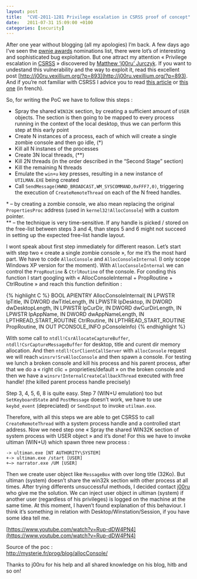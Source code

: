 ```yaml
---
layout: post
title:  "CVE-2011-1281 Privilege escalation in CSRSS proof of concept"
date:   2011-07-31 15:09:00 +0100
categories: [security]
---
```

After one year without blogging (all my apologies) I’m back. A few days ago I’ve seen the [pwnie awards](http://pwnies.com/nominations/) nominations list, there were lot’s of interesting and sophisticated bug exploitation. But one attract my attention « Privilege escalation in [CSRSS](http://en.wikipedia.org/wiki/Client/Server_Runtime_Subsystem) » discovered by [Matthew ‘j00ru’ Jurczyk](http://j00ru.vexillium.org/). If you want to undestand this vulnerability and the way to exploit it, read this excellent post [http://j00ru.vexillium.org/?p=893](http://j00ru.vexillium.org/?p=893). And if you’re not familiar with CSRSS I advice you to read [this article](http://j00ru.vexillium.org/?p=893) or [this one](http://www.ivanlef0u.tuxfamily.org/?p=188) (in french).

So, for writing the PoC we have to follow this steps :

* Spray the shared `WIN32K` section, by creating a sufficient amount of `USER` objects. The section is then going to be mapped to every process running in the context of the local desktop, thus we can perform this step at this early point
* Create N instances of a process, each of which will create a single zombie console and then go idle, (\*)
* Kill all N instanes of the processes
* Create 3N local threads, (\*\*)
* Kill 2N threads (in the order described in the “Second Stage” section)
* Kill the remaining N threads
* Emulate the `win+u` key presses, resulting in a new instance of `UTILMAN.EXE` being created
* Call `SendMessage(HWND_BROADCAST,WM_SYSCOMMAND,0xFFF7,0)`, triggering the execution of `CreateRemoteThread` on each of the N freed handles.

\* – by creating a zombie console, we also mean replacing the original `PropertiesProc` address (used in `kernel32!AllocConsole`) with a custom pointer.  
\*\* – the technique is very time-sensitive. If any handle is picked / stored on the free-list between steps 3 and 4, than steps 5 and 6 might not succeed in setting up the expected free-list handle layout.

I wont speak about first step immediately for different reason.
Let’s start with step two « create a single zombie console », for me it’s the most hard part. We have to code `AllocConsole` and `AllocConsoleInternal` (I only scope Windows XP version for the moment). With `AllocConsoleInternal` we can control the `PropRoutine` & `CtrlRoutine` of the console. For conding this function I start googling with « AllocConsoleInternal + PropRoutine + CtrlRoutine » and reach this function definition :

{% highlight C %}
BOOL APIENTRY AllocConsoleInternal(
 IN LPWSTR lpTitle,
 IN DWORD dwTitleLength,
 IN LPWSTR lpDesktop,
 IN DWORD dwDesktopLength,
 IN LPWSTR lpCurDir,
 IN DWORD dwCurDirLength,
 IN LPWSTR lpAppName,
 IN DWORD dwAppNameLength,
 IN LPTHREAD_START_ROUTINE CtrlRoutine,
 IN LPTHREAD_START_ROUTINE PropRoutine,
 IN OUT PCONSOLE_INFO pConsoleInfo)
{% endhighlight %}

With some call to `ntdll!CsrAllocateCaptureBuffer`, `ntdll!CsrCaptureMessageBuffer` for desktop, title and curent dir memory allocation. And then `ntdll!CsrClientCallServer` with `allocConsole` request we will reach `winsrv!SrvAllocConsole` and then spawn a console. For testing we lunch a broken console and kill his process and his parent process, after that we do a « right clic + proprieties/default » on the broken console and then we have a `winsrv!InternalCreateCallbackThread` executed with free handle! (the killed parent process handle precisely)

Step 3, 4, 5, 6, 8 is quite easy. Step 7 (WIN+U emulation) too but `SetKeyboardState` and `PostMessage` doesn’t work, we have to use `keybd_event` (depreciated) or `SendInput` to invoke `utilman.exe`.

Therefore, with all this steps we are able to get CSRSS to call `CreateRemoteThread` with a system process handle and a controlled start address. Now we need step one « Spray the shared WIN32K section of system process with USER object » and it’s done! For this we have to invoke ultiman (WIN+U) which spawn three new process :

```
-> ultiman.exe [NT AUTHORITY\SYSTEM]
+-> ultiman.exe /start [USER]
+–> narrator.exe /UM [USER]
```

Then we create user object like `MessageBox` with over long title (32Ko). But ultiman (system) doesn’t share the win32k section with other process at all times. After trying differents unsuccessful methods, I decided contact [j00ru](http://j00ru.vexillium.org) who give me the solution. We can inject user object in ultiman (system) if another user (regardless of his privileges) is logged on the machine at the same time. At this moment, I haven’t found explanation of this behaviour. I think it’s something in relation with Desktop/Winstation/Session, if you have some idea tell me.

[https://www.youtube.com/watch?v=Rup-dDW4PN4](https://www.youtube.com/watch?v=Rup-dDW4PN4)

Source of the poc :  
http://mysterie.fr/prog/blog/allocConsole/

Thanks to j00ru for his help and all shared knowledge on his blog, hitb and so on!
